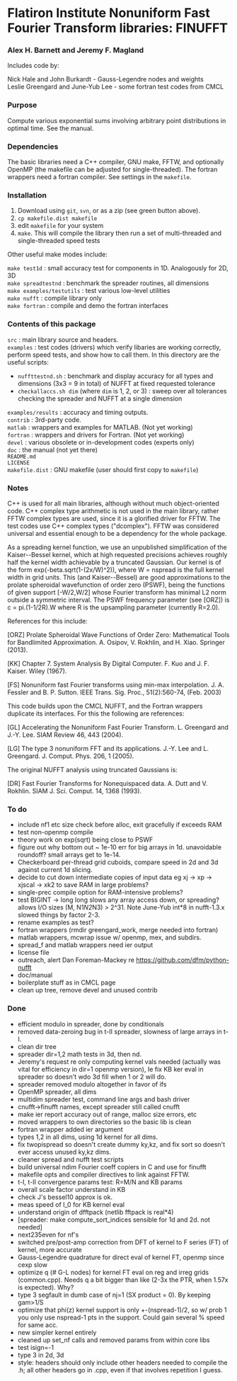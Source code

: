 # Flatiron Institute Nonuniform Fast Fourier Transform libraries: FINUFFT

### Alex H. Barnett and Jeremy F. Magland

Includes code by:

Nick Hale and John Burkardt - Gauss-Legendre nodes and weights  
Leslie Greengard and June-Yub Lee - some fortran test codes from CMCL  

### Purpose

Compute various exponential sums involving arbitrary point distributions in optimal time. See the manual.

### Dependencies

The basic libraries need a C++ compiler, GNU make, FFTW, and optionally OpenMP (the makefile can be adjusted for single-threaded).
The fortran wrappers need a fortran compiler.
See settings in the `makefile`.

### Installation

1. Download using `git`, `svn`, or as a zip (see green button above).
1. `cp makefile.dist makefile`
1. edit `makefile` for your system
1. `make`. This will compile the library then run a set of multi-threaded and single-threaded speed tests  

Other useful make modes include:

  `make test1d` : small accuracy test for components in 1D. Analogously for 2D, 3D  
  `make spreadtestnd` : benchmark the spreader routines, all dimensions  
  `make examples/testutils` : test various low-level utilities  
  `make nufft` : compile library only  
  `make fortran` : compile and demo the fortran interfaces  

### Contents of this package

  `src` : main library source and headers.  
  `examples` : test codes (drivers) which verify libaries are working correctly, perform speed tests, and show how to call them. In this directory are the useful scripts:
  - `nuffttestnd.sh` : benchmark and display accuracy for all types and dimensions (3x3 = 9 in total) of NUFFT at fixed requested tolerance  
  - `checkallaccs.sh dim` (where `dim` is 1, 2, or 3) : sweep over all tolerances checking the spreader and NUFFT at a single dimension  

  `examples/results` : accuracy and timing outputs.  
  `contrib` : 3rd-party code.  
  `matlab` : wrappers and examples for MATLAB. (Not yet working)  
  `fortran` : wrappers and drivers for Fortran. (Not yet working)  
  `devel` : various obsolete or in-development codes (experts only)  
  `doc` : the manual (not yet there)  
  `README.md`  
  `LICENSE`  
  `makefile.dist` : GNU makefile (user should first copy to `makefile`)  

### Notes

C\++ is used for all main libraries, although without much object-oriented code. C\++ complex type arithmetic is not used in the main library, rather FFTW complex types are used, since it is a glorified driver for FFTW. The test codes use C\++ complex types ("dcomplex"). FFTW was considered universal and essential enough to be a dependency for the whole package.

As a spreading kernel function, we use an unpublished simplification of the Kaiser--Bessel kernel, which at high requested precisions achieves roughly half the kernel width achievable by a truncated Gaussian. Our kernel is of the form exp(-beta.sqrt(1-(2x/W)^2)), where W = nspread is the full kernel width in grid units. This (and Kaiser--Bessel) are good approximations to the prolate spheroidal wavefunction of order zero (PSWF), being the functions of given support [-W/2,W/2] whose Fourier transform has minimal L2 norm outside a symmetric interval. The PSWF frequency parameter (see [ORZ]) is c = pi.(1-1/2R).W where R is the upsampling parameter (currently R=2.0).

References for this include:

[ORZ] Prolate Spheroidal Wave Functions of Order Zero: Mathematical Tools for Bandlimited Approximation.  A. Osipov, V. Rokhlin, and H. Xiao. Springer (2013).

[KK] Chapter 7. System Analysis By Digital Computer. F. Kuo and J. F. Kaiser. Wiley (1967).

[FS] Nonuniform fast Fourier transforms using min-max interpolation.
J. A. Fessler and B. P. Sutton. IEEE Trans. Sig. Proc., 51(2):560-74, (Feb. 2003)

This code builds upon the CMCL NUFFT, and the Fortran wrappers duplicate its interfaces. For this the following are references:

[GL] Accelerating the Nonuniform Fast Fourier Transform. L. Greengard and J.-Y. Lee. SIAM Review 46, 443 (2004).

[LG] The type 3 nonuniform FFT and its applications. J.-Y. Lee and L. Greengard. J. Comput. Phys. 206, 1 (2005).

The original NUFFT analysis using truncated Gaussians is:

[DR] Fast Fourier Transforms for Nonequispaced data. A. Dutt and V. Rokhlin. SIAM J. Sci. Comput. 14, 1368 (1993). 

### To do

* include nf1 etc size check before alloc, exit gracefully if exceeds RAM
* test non-openmp compile
* theory work on exp(sqrt) being close to PSWF
* figure out why bottom out ~ 1e-10 err for big arrays in 1d. unavoidable roundoff? small arrays get to 1e-14.
* Checkerboard per-thread grid cuboids, compare speed in 2d and 3d against current 1d slicing.
* decide to cut down intermediate copies of input data eg xj -> xp -> xjscal -> xk2 to save RAM in large problems?
* single-prec compile option for RAM-intensive problems?
* test BIGINT -> long long slows any array access down, or spreading? allows I/O sizes (M, N1*N2*N3) > 2^31. Note June-Yub int*8 in nufft-1.3.x slowed things by factor 2-3.
* rename examples as test?
* fortran wrappers (rmdir greengard_work, merge needed into fortran)
* matlab wrappers, mcwrap issue w/ openmp, mex, and subdirs.
* spread_f and matlab wrappers need ier output
* license file
* outreach, alert Dan Foreman-Mackey re https://github.com/dfm/python-nufft
* doc/manual
* boilerplate stuff as in CMCL page
* clean up tree, remove devel and unused contrib

### Done

* efficient modulo in spreader, done by conditionals
* removed data-zeroing bug in t-II spreader, slowness of large arrays in t-I.
* clean dir tree
* spreader dir=1,2 math tests in 3d, then nd.
* Jeremy's request re only computing kernel vals needed (actually was vital for efficiency in dir=1 openmp version), Ie fix KB ker eval in spreader so doesn't wdo 3d fill when 1 or 2 will do.
* spreader removed modulo altogether in favor of ifs
* OpenMP spreader, all dims
* multidim spreader test, command line args and bash driver
* cnufft->finufft names, except spreader still called cnufft
* make ier report accuracy out of range, malloc size errors, etc
* moved wrappers to own directories so the basic lib is clean
* fortran wrapper added ier argument
* types 1,2 in all dims, using 1d kernel for all dims.
* fix twopispread so doesn't create dummy ky,kz, and fix sort so doesn't ever access unused ky,kz dims.
* cleaner spread and nufft test scripts
* build universal ndim Fourier coeff copiers in C and use for finufft
* makefile opts and compiler directives to link against FFTW.
* t-I, t-II convergence params test: R=M/N and KB params
* overall scale factor understand in KB
* check J's bessel10 approx is ok.
* meas speed of I_0 for KB kernel eval
* understand origin of dfftpack (netlib fftpack is real*4)
* [spreader: make compute_sort_indices sensible for 1d and 2d. not needed]
* next235even for nf's
* switched pre/post-amp correction from DFT of kernel to F series (FT) of kernel, more accurate
* Gauss-Legendre quadrature for direct eval of kernel FT, openmp since cexp slow
* optimize q (# G-L nodes) for kernel FT eval on reg and irreg grids (common.cpp). Needs q a bit bigger than like (2-3x the PTR, when 1.57x is expected). Why?
* type 3 segfault in dumb case of nj=1 (SX product = 0). By keeping gam>1/S
* optimize that phi(z) kernel support is only +-(nspread-1)/2, so w/ prob 1 you only use nspread-1 pts in the support. Could gain several % speed for same acc.
* new simpler kernel entirely
* cleaned up set_nf calls and removed params from within core libs
* test isign=-1
* type 3 in 2d, 3d
* style: headers should only include other headers needed to compile the .h; all other headers go in .cpp, even if that involves repetition I guess.